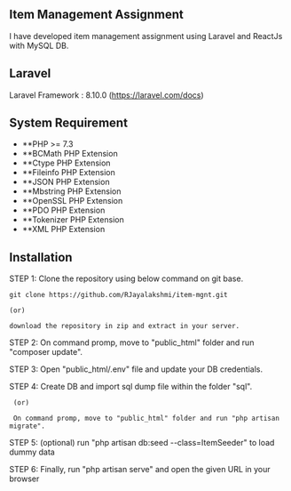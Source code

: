 ## Item Management Assignment

I have developed item management assignment using Laravel and ReactJs with MySQL DB.

## Laravel

Laravel Framework : 8.10.0 (https://laravel.com/docs)

## System Requirement

- **PHP >= 7.3
- **BCMath PHP Extension
- **Ctype PHP Extension
- **Fileinfo PHP Extension
- **JSON PHP Extension
- **Mbstring PHP Extension
- **OpenSSL PHP Extension
- **PDO PHP Extension
- **Tokenizer PHP Extension
- **XML PHP Extension

## Installation

STEP 1: Clone the repository using below command on git base.
	
	git clone https://github.com/RJayalakshmi/item-mgnt.git

	(or) 

	download the repository in zip and extract in your server.

STEP 2: On command promp, move to "public_html" folder and run "composer update".

STEP 3: Open "public_html/.env" file and update your DB credentials.

STEP 4: Create DB and import sql dump file within the folder 	"sql".

     (or)

     On command promp, move to "public_html" folder and run "php artisan migrate".

STEP 5: (optional) run "php artisan db:seed --class=ItemSeeder" to load dummy data

STEP 6: Finally, run "php artisan serve" and open the given URL in your browser

